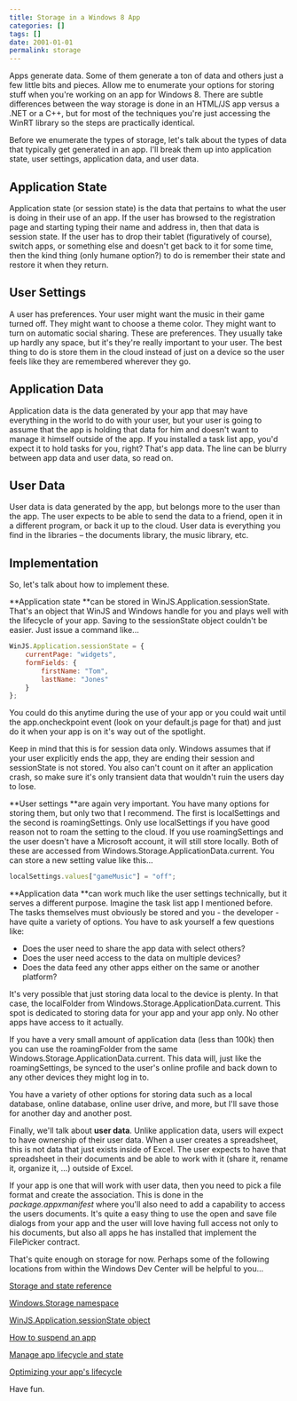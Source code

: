 ```yaml
---
title: Storage in a Windows 8 App
categories: []
tags: []
date: 2001-01-01
permalink: storage
---
```


Apps generate data. Some of them generate a ton of data and others just a few little bits and pieces. Allow me to enumerate your options for storing stuff when you're working on an app for Windows 8\. There are subtle differences between the way storage is done in an HTML/JS app versus a .NET or a C++, but for most of the techniques you're just accessing the WinRT library so the steps are practically identical.
<!-- xmore -->

Before we enumerate the types of storage, let's talk about the types of data that typically get generated in an app. I'll break them up into application state, user settings, application data, and user data.

## Application State

Application state (or session state) is the data that pertains to what the user is doing in their use of an app. If the user has browsed to the registration page and starting typing their name and address in, then that data is session state. If the user has to drop their tablet (figuratively of course), switch apps, or something else and doesn't get back to it for some time, then the kind thing (only humane option?) to do is remember their state and restore it when they return.

## User Settings

A user has preferences. Your user might want the music in their game turned off. They might want to choose a theme color. They might want to turn on automatic social sharing. These are preferences. They usually take up hardly any space, but it's they're really important to your user. The best thing to do is store them in the cloud instead of just on a device so the user feels like they are remembered wherever they go.

## Application Data

Application data is the data generated by your app that may have everything in the world to do with your user, but your user is going to assume that the app is holding that data for him and doesn't want to manage it himself outside of the app. If you installed a task list app, you'd expect it to hold tasks for you, right? That's app data. The line can be blurry between app data and user data, so read on.

## User Data

User data is data generated by the app, but belongs more to the user than the app. The user expects to be able to send the data to a friend, open it in a different program, or back it up to the cloud. User data is everything you find in the libraries &ndash; the documents library, the music library, etc.

## Implementation

So, let's talk about how to implement these.

**Application state **can be stored in WinJS.Application.sessionState. That's an object that WinJS and Windows handle for you and plays well with the lifecycle of your app. Saving to the sessionState object couldn't be easier. Just issue a command like...

``` js
WinJS.Application.sessionState = {
    currentPage: "widgets",
    formFields: {
        firstName: "Tom",
        lastName: "Jones"
    }
};
```

You could do this anytime during the use of your app or you could wait until the app.oncheckpoint event (look on your default.js page for that) and just do it when your app is on it's way out of the spotlight.

Keep in mind that this is for session data only. Windows assumes that if your user explicitly ends the app, they are ending their session and sessionState is not stored. You also can't count on it after an application crash, so make sure it's only transient data that wouldn't ruin the users day to lose.

**User settings **are again very important. You have many options for storing them, but only two that I recommend. The first is localSettings and the second is roamingSettings. Only use localSettings if you have good reason not to roam the setting to the cloud. If you use roamingSettings and the user doesn't have a Microsoft account, it will still store locally. Both of these are accessed from Windows.Storage.ApplicationData.current. You can store a new setting value like this...

``` js
localSettings.values["gameMusic"] = "off";
```

**Application data **can work much like the user settings technically, but it serves a different purpose. Imagine the task list app I mentioned before. The tasks themselves must obviously be stored and you - the developer - have quite a variety of options. You have to ask yourself a few questions like:

*   Does the user need to share the app data with select others?
*   Does the user need access to the data on multiple devices?
*   Does the data feed any other apps either on the same or another platform?

It's very possible that just storing data local to the device is plenty. In that case, the localFolder from Windows.Storage.ApplicationData.current. This spot is dedicated to storing data for your app and your app only. No other apps have access to it actually.

If you have a very small amount of application data (less than 100k) then you can use the roamingFolder from the same Windows.Storage.ApplicationData.current. This data will, just like the roamingSettings, be synced to the user's online profile and back down to any other devices they might log in to.

You have a variety of other options for storing data such as a local database, online database, online user drive, and more, but I'll save those for another day and another post.

Finally, we'll talk about **user data**. Unlike application data, users will expect to have ownership of their user data. When a user creates a spreadsheet, this is not data that just exists inside of Excel. The user expects to have that spreadsheet in their documents and be able to work with it (share it, rename it, organize it, ...) outside of Excel.

If your app is one that will work with user data, then you need to pick a file format and create the association. This is done in the _package.appxmanifest_ where you'll also need to add a capability to access the users documents. It's quite a easy thing to use the open and save file dialogs from your app and the user will love having full access not only to his documents, but also all apps he has installed that implement the FilePicker contract.

That's quite enough on storage for now. Perhaps some of the following locations from within the Windows Dev Center will be helpful to you...

[Storage and state reference](http://msdn.microsoft.com/en-us/library/windows/apps/br212883.aspx)

[Windows.Storage namespace](http://msdn.microsoft.com/en-us/library/windows/apps/windows.storage.aspx)

[WinJS.Application.sessionState object](http://msdn.microsoft.com/en-us/library/windows/apps/hh440965.aspx)

[How to suspend an app](http://msdn.microsoft.com/en-us/library/windows/apps/hh465138.aspx)

[Manage app lifecycle and state](http://msdn.microsoft.com/en-us/library/windows/apps/Hh986966.aspx)

[Optimizing your app's lifecycle](http://msdn.microsoft.com/en-us/library/windows/apps/Hh781221.aspx)

Have fun.